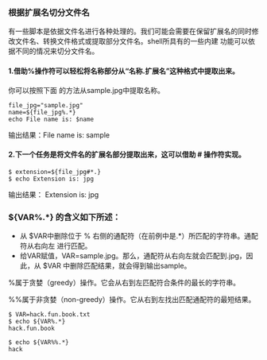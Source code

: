 ### 根据扩展名切分文件名

有一些脚本是依据文件名进行各种处理的。我们可能会需要在保留扩展名的同时修改文件名、转换文件格式或提取部分文件名。shell所具有的一些内建 功能可以依据不同的情况来切分文件名。

#### 1.借助%操作符可以轻松将名称部分从“名称.扩展名”这种格式中提取出来。

你可以按照下面 的方法从sample.jpg中提取名称。

```
file_jpg="sample.jpg"
name=${file_jpg%.*}
echo File name is: $name
```

输出结果：File name is: sample

#### 2.下一个任务是将文件名的扩展名部分提取出来，这可以借助 \# 操作符实现。

```
$ extension=${file_jpg#*.}
$ echo Extension is: jpg
```

输出结果： Extension is: jpg



###  ${VAR%.\*} 的含义如下所述：

*  从 $VAR中删除位于 % 右侧的通配符（在前例中是.\*）所匹配的字符串。通配符从右向左 进行匹配。
*  给VAR赋值，VAR=sample.jpg。那么，通配符从右向左就会匹配到.jpg，因此，从 $VAR 中删除匹配结果，就会得到输出sample。

%属于贪婪（greedy）操作。它会从右到左匹配符合条件的最长的字符串。

%%属于非贪婪（non-greedy）操作。它从右到左找出匹配通配符的最短结果。

```
$ VAR=hack.fun.book.txt
$ echo ${VAR%.*} 
hack.fun.book

$ echo ${VAR%%.*}
hack
```



